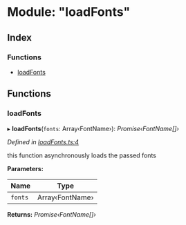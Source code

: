
# Module: "loadFonts"

## Index

### Functions

* [loadFonts](_loadfonts_.md#loadfonts)

## Functions

###  loadFonts

▸ **loadFonts**(`fonts`: Array‹FontName›): *Promise‹FontName[]›*

*Defined in [loadFonts.ts:4](https://github.com/figma-plugin-helper-functions/figma-plugin-helpers/blob/5f3a767/src/helpers/loadFonts.ts#L4)*

this function asynchronously loads the passed fonts

**Parameters:**

Name | Type |
------ | ------ |
`fonts` | Array‹FontName› |

**Returns:** *Promise‹FontName[]›*
